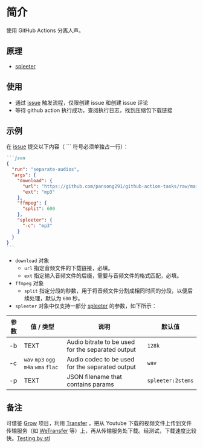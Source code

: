 # 简介

使用 GitHub Actions 分离人声。

## 原理

- [spleeter](https://github.com/deezer/spleeter/)

## 使用

- 通过 [issue](https://github.com/pansong291/github-action-tasks/issues) 触发流程，仅限创建 issue 和创建 issue 评论
- 等待 github action 执行成功，查阅执行日志，找到压缩包下载链接

## 示例
在 [issue](https://github.com/pansong291/github-action-tasks/issues) 提交以下内容（ ``` 符号必须单独占一行）：
````markdown
```json
{
  "run": "separate-audios",
  "args": {
    "download": {
      "url": "https://github.com/pansong291/github-action-tasks/raw/main/test/west-world.mp3",
      "ext": "mp3"
    },
    "ffmpeg": {
      "split": 600
    },
    "spleeter": {
      "-c": "mp3"
    }
  }
}
```
````

- `download` 对象
  - `url` 指定音频文件的下载链接，必填。
  - `ext` 指定输入音频文件的后缀，需要与音频文件的格式匹配，必填。
- `ffmpeg` 对象
  - `split` 指定分段的秒数，用于将音频文件分割成相同时间的分段，以便后续处理，默认为 `600` 秒。
- `spleeter` 对象中仅支持一部分 [spleeter](https://github.com/deezer/spleeter/) 的参数，如下所示：

| 参数 | 值 / 类型 | 说明 | 默认值 |
| ---- | ---- | ---- | ---- |
| -b | TEXT | Audio bitrate to be used for the separated output | `128k` |
| -c | `wav` `mp3` `ogg` `m4a` `wma` `flac` | Audio codec to be used for the separated output | `wav` |
| -p | TEXT | JSON filename that contains params | `spleeter:2stems` |

## 备注

可借鉴 [Grow](https://github.com/Borber/Grow) 项目，利用 [Transfer](https://github.com/Mikubill/transfer) ，把从 Youtube 下载的视频文件上传到文件传输服务（如 [WeTransfer](https://wetransfer.com/) 等）上，再从传输服务处下载。经测试，下载速度比较快。[Testing by stl](https://github.com/Sweetlemon68/github-actions-youtube-dl)

